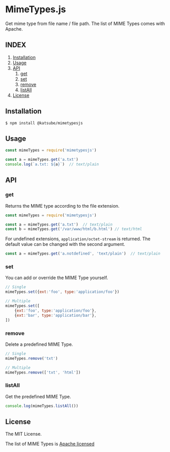 # MimeTypes.js
Get mime type from file name / file path. The list of MIME Types comes with Apache.

## INDEX
1. [Installation](#installation)
1. [Usage](#usage)
1. [API](#api)
    1. [get](#get)
    1. [set](#set)
    1. [remove](remove)
    1. [listAll](#listall)
1. [License](#license)

## Installation
```shellsession
$ npm install @katsube/mimetypesjs
```

## Usage
```javascript
const mimeTypes = require('mimetypesjs')

const a = mimeTypes.get('a.txt')
console.log(`a.txt: ${a}`)  // text/plain
```

## API
### get
Returns the MIME type according to the file extension.
```javascript
const mimeTypes = require('mimetypesjs')

const a = mimeTypes.get('a.txt')  // text/plain
const b = mimeTypes.get('/var/www/html/b.html') // text/html
```

For undefined extensions, `application/octet-stream` is returned. The default value can be changed with the second argument.

```javascript
const a = mimeTypes.get('a.notdefined', 'text/plain')  // text/plain
```

### set
You can add or override the MIME Type yourself.

```javascript
// Single
mimeTypes.set({ext:'foo', type:'application/foo'})

// Multiple
mimeTypes.set([
    {ext:'foo', type:'application/foo'},
    {ext:'bar', type:'application/bar'},
])
```

### remove
Delete a predefined MIME Type.

```javascript
// Single
mimeTypes.remove('txt')

// Multiple
mimeTypes.remove(['txt', 'html'])
```


### listAll
Get the predefined MIME Type.

```javascript
console.log(mimeTypes.listAll())
```

## License
The MIT License.

The list of MIME Types is [Apache licensed](https://github.com/apache/httpd/blob/trunk/LICENSE)